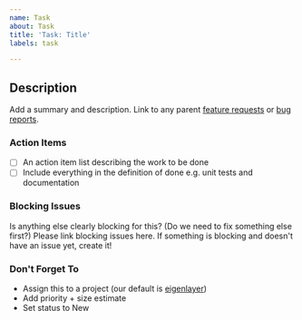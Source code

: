 ```yaml
---
name: Task
about: Task
title: 'Task: Title'
labels: task

---
```


## Description
Add a summary and description. Link to any parent [feature requests](https://github.com/Layr-Labs/eigenlayer-contracts/blob/master/.github/ISSUE_TEMPLATE/feature_request.md) or [bug reports](https://github.com/Layr-Labs/eigenlayer-contracts/blob/master/.github/ISSUE_TEMPLATE/bug_report.md). 

### Action Items
- [ ] An action item list describing the work to be done
- [ ] Include everything in the definition of done e.g. unit tests and documentation

### Blocking Issues
Is anything else clearly blocking for this? (Do we need to fix something else first?)
Please link blocking issues here. If something is blocking and doesn't have an issue yet, create it!

### Don't Forget To
* Assign this to a project (our default is [eigenlayer](https://github.com/Layr-Labs/eigenlayer-contracts))
* Add priority + size estimate
* Set status to New
